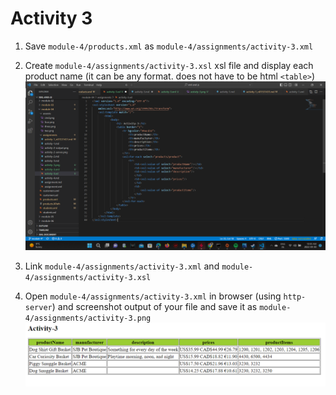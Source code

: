 # Activity 3

1. Save `module-4/products.xml` as `module-4/assignments/activity-3.xml`


2. Create `module-4/assignments/activity-3.xsl` xsl file and display each product name (it can be any format. does not have to be html `<table>`)
![](xsl.png)

3. Link `module-4/assignments/activity-3.xml` and `module-4/assignments/activity-3.xsl`
<?xml-stylesheet type="text/xsl" href="activity-3.xsl"?>


4. Open `module-4/assignments/activity-3.xml` in browser (using `http-server`) and screenshot output of your file and save it as `module-4/assignments/activity-3.png`
![](activity-3.png)
